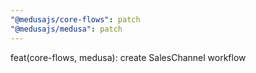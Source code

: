 ```yaml
---
"@medusajs/core-flows": patch
"@medusajs/medusa": patch
---
```


feat(core-flows, medusa): create SalesChannel workflow
